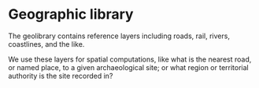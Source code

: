 Geographic library
==================

The geolibrary contains reference layers including roads, rail,
rivers, coastlines, and the like.

We use these layers for spatial computations, like what is the nearest
road, or named place, to a given archaeological site; or what region
or territorial authority is the site recorded in?

